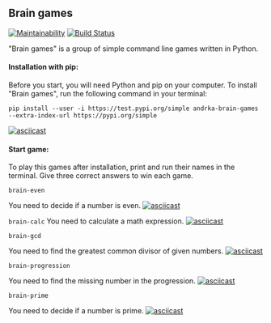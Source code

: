 ## Brain games

[![Maintainability](https://api.codeclimate.com/v1/badges/1515125521eb60b231c8/maintainability)](https://codeclimate.com/github/Andrka/python-project-lvl1/maintainability) [![Build Status](https://travis-ci.org/Andrka/python-project-lvl1.svg?branch=master)](https://travis-ci.org/Andrka/python-project-lvl1)

"Brain games" is a group of simple command line games written in Python.

#### Installation with pip:

Before you start, you will need Python and pip on your computer. To install "Brain games", run the following command in your terminal:

`pip install --user -i https://test.pypi.org/simple andrka-brain-games --extra-index-url https://pypi.org/simple`

[![asciicast](https://asciinema.org/a/cJtpwmEsxbPQiaRSeh4TJ8wr1.svg)](https://asciinema.org/a/cJtpwmEsxbPQiaRSeh4TJ8wr1)

#### Start game:

To play this games after installation, print and run their names in the terminal. Give three correct answers to win each game.

`brain-even`

You need to decide if a number is even.
[![asciicast](https://asciinema.org/a/6Drb3cTmI3cxIkHPtx6mr6PMM.svg)](https://asciinema.org/a/6Drb3cTmI3cxIkHPtx6mr6PMM)

`brain-calc`
You need to calculate a math expression.
[![asciicast](https://asciinema.org/a/94ac5CFZi20nDbxAoAjAuIuCm.svg)](https://asciinema.org/a/94ac5CFZi20nDbxAoAjAuIuCm)

`brain-gcd`

You need to find the greatest common divisor of given numbers.
[![asciicast](https://asciinema.org/a/nMVSGjEhD2CWJVMuW9Soc5Epk.svg)](https://asciinema.org/a/nMVSGjEhD2CWJVMuW9Soc5Epk)

`brain-progression`

You need to find the missing number in the progression.
[![asciicast](https://asciinema.org/a/5X06B6IBevSw2b6Ocmpkx32AB.svg)](https://asciinema.org/a/5X06B6IBevSw2b6Ocmpkx32AB)

`brain-prime`

You need to decide if a number is prime.
[![asciicast](https://asciinema.org/a/new3qIokT4zD8caZPCW96ByQb.svg)](https://asciinema.org/a/new3qIokT4zD8caZPCW96ByQb)
